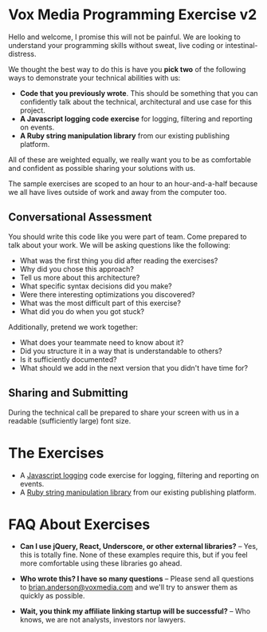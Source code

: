# Vox Media Programming Exercise v2

Hello and welcome, I promise this will not be painful.  We are looking to understand your programming skills without sweat, live coding or intestinal-distress.

We thought the best way to do this is have you **pick two** of the following ways to demonstrate your technical abilities with us:

* **Code that you previously wrote**. This should be something that you can confidently talk about the technical, architectural and use case for this project.
* **A Javascript logging code exercise** for logging, filtering and reporting on events.
* **A Ruby string manipulation library** from our existing publishing platform.

All of these are weighted equally, we really want you to be as comfortable and confident as possible sharing your solutions with us.

The sample exercises are scoped to an hour to an hour-and-a-half because we all have lives outside of work and away from the computer too.

## Conversational Assessment

You should write this code like you were part of team. Come prepared to talk about your work.  We will be asking questions like the following:

* What was the first thing you did after reading the exercises?
* Why did you chose this approach?
* Tell us more about this architecture?
* What specific syntax decisions did you make?
* Were there interesting optimizations you discovered?
* What was the most difficult part of this exercise?
* What did you do when you got stuck?

Additionally, pretend we work together:

* What does your teammate need to know about it?
* Did you structure it in a way that is understandable to others?
* Is it sufficiently documented?
* What should we add in the next version that you didn't have time for?

## Sharing and Submitting

During the technical call be prepared to share your screen with us in a readable (sufficiently large) font size.

# The Exercises

* A [Javascript logging](https://github.com/voxmedia/revenue-hiring/tree/master/exercise-javascript-logging) code exercise for logging, filtering and reporting on events.
* A [Ruby string manipulation library](https://github.com/voxmedia/revenue-hiring/tree/master/exericse-ruby-string-replacement) from our existing publishing platform.


# FAQ About Exercises

* **Can I use jQuery, React, Underscore, or other external libraries?** – Yes, this is totally fine. None of these examples require this, but if you feel more comfortable using these libraries go ahead.

* **Who wrote this? I have so many questions** – Please send all questions to [brian.anderson@voxmedia.com](mailto://brian.anderson@voxmedia.com) and we'll try to answer them as quickly as possible.

* **Wait, you think my affiliate linking startup will be successful?** – Who knows, we are not analysts, investors nor lawyers.
